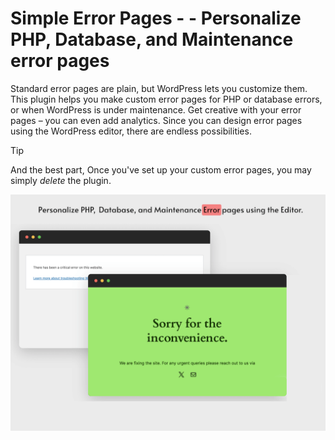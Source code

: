 # Simple Error Pages - - Personalize PHP, Database, and Maintenance error pages

Standard error pages are plain, but WordPress lets you customize them. This plugin helps you make custom error pages for PHP or database errors, or when WordPress is under maintenance. Get creative with your error pages – you can even add analytics. Since you can design error pages using the WordPress editor, there are endless possibilities.

> [!TIP]
> And the best part, Once you've set up your custom error pages, you may simply _delete_ the plugin.

![Screenshot of error pages comparing with default](/.wordpress-org/screenshot-1.png)
